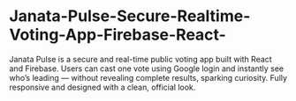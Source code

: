 # Janata-Pulse-Secure-Realtime-Voting-App-Firebase-React-
Janata Pulse is a secure and real-time public voting app built with React and Firebase. Users can cast one vote using Google login and instantly see who’s leading — without revealing complete results, sparking curiosity. Fully responsive and designed with a clean, official look.
